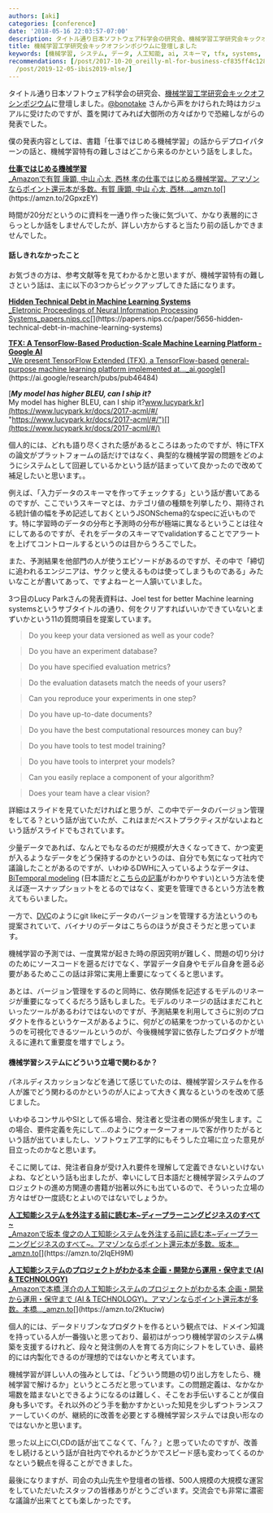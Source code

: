 ```yaml
---
authors: [aki]
categories: [conference]
date: '2018-05-16 22:03:57-07:00'
description: タイトル通り日本ソフトウェア科学会の研究会、機械学習工学研究会キックオフシンポジウムに登壇しました。@bonotake さんから声をかけられた時はカジュアルに受けたのですが、蓋を開けてみれば大御所の方々ばかりで恐縮しながらの発表でした。
title: 機械学習工学研究会キックオフシンポジウムに登壇しました
keywords: [機械学習, システム, データ, 人工知能, ai, スキーマ, tfx, systems, 予測, ポイント還元]
recommendations: [/post/2017-10-20_oreilly-ml-for-business-cf835ff4c128/, /post/2014-08-29-detafen-xi-henoxiang-kihe-ifang-machine-learning-casual-talks-number-2wokai-cui-simasita-number-mlct/,
  /post/2019-12-05-ibis2019-mlse/]
---
```


タイトル通り日本ソフトウェア科学会の研究会、[機械学習工学研究会キックオフシンポジウム](https://sig-mlse.wixsite.com/kickoff)に登壇しました。[@bonotake](https://twitter.com/bonotake) さんから声をかけられた時はカジュアルに受けたのですが、蓋を開けてみれば大御所の方々ばかりで恐縮しながらの発表でした。

僕の発表内容としては、書籍「仕事ではじめる機械学習」の話からデプロイパターンの話と、機械学習特有の難しさはどこから来るのかという話をしました。

[**仕事ではじめる機械学習**  
_Amazonで有賀 康顕, 中山 心太, 西林 孝の仕事ではじめる機械学習。アマゾンならポイント還元本が多数。有賀 康顕, 中山 心太, 西林…_amzn.to](https://amzn.to/2GpxzEY "https://amzn.to/2GpxzEY")[](https://amzn.to/2GpxzEY)

時間が20分だというのに資料を一通り作った後に気づいて、かなり表層的にさらっとしか話をしませんでしたが、詳しい方からすると当たり前の話しかできませんでした。

#### 話しきれなかったこと

お気づきの方は、参考文献等を見てわかるかと思いますが、機械学習特有の難しさという話は、主に以下の3つからピックアップしてきた話になります。

[**Hidden Technical Debt in Machine Learning Systems**  
_Eletronic Proceedings of Neural Information Processing Systems_papers.nips.cc](https://papers.nips.cc/paper/5656-hidden-technical-debt-in-machine-learning-systems "https://papers.nips.cc/paper/5656-hidden-technical-debt-in-machine-learning-systems")[](https://papers.nips.cc/paper/5656-hidden-technical-debt-in-machine-learning-systems)

[**TFX: A TensorFlow-Based Production-Scale Machine Learning Platform - Google AI**  
_We present TensorFlow Extended (TFX), a TensorFlow-based general-purpose machine learning platform implemented at…_ai.google](https://ai.google/research/pubs/pub46484 "https://ai.google/research/pubs/pub46484")[](https://ai.google/research/pubs/pub46484)

[**_My model has higher BLEU, can I ship it?_**  
My model has higher BLEU, can I ship it?www.lucypark.kr](https://www.lucypark.kr/docs/2017-acml/#/ "https://www.lucypark.kr/docs/2017-acml/#/")[](https://www.lucypark.kr/docs/2017-acml/#/)

個人的には、どれも語り尽くされた感があるところはあったのですが、特にTFXの論文がプラットフォームの話だけではなく、典型的な機械学習の問題をどのようにシステムとして回避しているかという話が詰まっていて良かったので改めて補足したいと思います。。

例えば、「入力データのスキーマを作ってチェックする」という話が書いてあるのですが、ここでいうスキーマとは、カテゴリ値の種類を列挙したり、期待される統計値の幅を予め記述しておくというJSONSchema的なspecに近いものです。特に学習時のデータの分布と予測時の分布が極端に異なるということは往々にしてあるのですが、それをデータのスキーマでvalidationすることでアラートを上げてコントロールするというのは目からうろこでした。

また、予測結果を他部門の人が使うエピソードがあるのですが、その中で「締切に追われるエンジニアは、サクッと使えるものは使ってしまうものである」みたいなことが書いてあって、ですよねーと一人頷いていました。

3つ目のLucy Parkさんの発表資料は、Joel test for better Machine learning systemsというサブタイトルの通り、何をクリアすればいいかできていないとまずいかという11の質問項目を提案しています。

> Do you keep your data versioned as well as your code?

> Do you have an experiment database?

> Do you have specified evaluation metrics?

> Do the evaluation datasets match the needs of your users?

> Can you reproduce your experiments in one step?

> Do you have up-to-date documents?

> Do you have the best computational resources money can buy?

> Do you have tools to test model training?

> Do you have tools to interpret your models?

> Can you easily replace a component of your algorithm?

> Does your team have a clear vision?

詳細はスライドを見ていただければと思うが、この中でデータのバージョン管理をしてる？という話が出ていたが、これはまだベストプラクティスがないよねという話がスライドでもされています。

少量データであれば、なんとでもなるのだが規模が大きくなってきて、かつ変更が入るようなデータをどう保持するのかというのは、自分でも気になって社内で議論したことがあるのですが、いわゆるDWHに入っているようなデータは、[BiTemporal modeling](https://en.wikipedia.org/wiki/Bitemporal_Modeling) (日本語だと[こちらの記事](http://matsu-chara.hatenablog.com/entry/2017/04/01/110000)がわかりやすい)という方法を使えば逐一スナップショットをとるのではなく、変更を管理できるという方法を教えてもらいました。

一方で、[DVC](https://blog.dataversioncontrol.com/data-version-control-tutorial-9146715eda46)のようにgit likeにデータのバージョンを管理する方法というのも提案されていて、バイナリのデータはこちらのほうが良さそうだと思っています。

機械学習の予測では、一度異常が起きた時の原因究明が難しく、問題の切り分けのためにソースコードを遡るだけでなく、学習データ自身やモデル自身を遡る必要があるためここの話は非常に実用上重要になってくると思います。

あとは、バージョン管理をするのと同時に、依存関係を記述するモデルのリネージが重要になってくるだろう話もしました。モデルのリネージの話はまだこれといったツールがあるわけではないのですが、予測結果を利用してさらに別のプロダクトを作るというケースがあるように、何がどの結果をつかっているのかというのを可視化できるツールというのが、今後機械学習に依存したプロダクトが増えるに連れて重要度を増すでしょう。

#### 機械学習システムにどういう立場で関わるか？

パネルディスカッションなどを通じて感じていたのは、機械学習システムを作る人が誰でどう関わるのかというのが人によって大きく異なるというのを改めて感じました。

いわゆるコンサルやSIとして係る場合、発注者と受注者の関係が発生します。この場合、要件定義を先にして…のようにウォーターフォールで客が作りたがるという話が出ていましたし、ソフトウェア工学的にもそうした立場に立った意見が目立ったのかなと思います。

そこに関しては、発注者自身が受け入れ要件を理解して定義できないといけないよね、などという話も出ましたが、幸いにして日本語だと機械学習システムのプロジェクトの進め方関連の書籍が拙著以外にも出ているので、そういった立場の方々はぜひ一度読むとよいのではないでしょうか。

[**人工知能システムを外注する前に読む本~ディープラーニングビジネスのすべて~**  
_Amazonで坂本 俊之の人工知能システムを外注する前に読む本~ディープラーニングビジネスのすべて~。アマゾンならポイント還元本が多数。坂本…_amzn.to](https://amzn.to/2IqEH9M "https://amzn.to/2IqEH9M")[](https://amzn.to/2IqEH9M)

[**人工知能システムのプロジェクトがわかる本 企画・開発から運用・保守まで (AI & TECHNOLOGY)**  
_Amazonで本橋 洋介の人工知能システムのプロジェクトがわかる本 企画・開発から運用・保守まで (AI & TECHNOLOGY)。アマゾンならポイント還元本が多数。本橋…_amzn.to](https://amzn.to/2Ktuciw "https://amzn.to/2Ktuciw")[](https://amzn.to/2Ktuciw)

個人的には、データドリブンなプロダクトを作るという観点では、ドメイン知識を持っている人が一番強いと思っており、最初はがっつり機械学習のシステム構築を支援するけれど、段々と発注側の人を育てる方向にシフトをしていき、最終的には内製化できるのが理想的ではないかと考えています。

機械学習が詳しい人の強みとしては、「どういう問題の切り出し方をしたら、機械学習で解けるか」というところだと思っています。この問題定義は、なかなか場数を踏まないとできるようになるのは難しく、そこをお手伝いすることが僕自身も多いです。それ以外のどう手を動かすかといった知見を少しずつトランスファーしていくのが、継続的に改善を必要とする機械学習システムでは良い形なのではないかと思います。

思った以上にCI,CDの話が出てこなくて、「ん？」と思っていたのですが、改善をし続けるという話が自社内でやれるかどうかでスピード感も変わってくるのかなという観点を得ることができました。

最後になりますが、司会の丸山先生や登壇者の皆様、500人規模の大規模な運営をしていただいたスタッフの皆様ありがとうございます。交流会でも非常に濃密な議論が出来てとても楽しかったです。